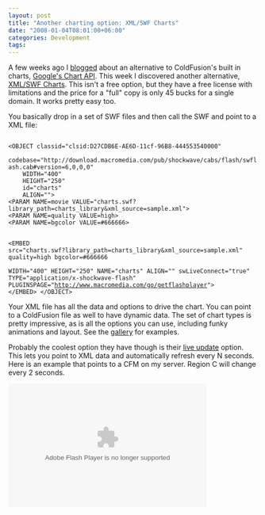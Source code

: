 ```yaml
---
layout: post
title: "Another charting option: XML/SWF Charts"
date: "2008-01-04T08:01:00+06:00"
categories: Development 
tags: 
---
```


A few weeks ago I <a href="http://www.raymondcamden.com/index.cfm/2007/12/10/Googles-Charting-API">blogged</a> about an alternative to ColdFusion's built in charts, <a href="http://code.google.com/apis/chart/">Google's Chart API</a>. This week I discovered another alternative, <a href="http://www.maani.us/xml_charts/index.php">XML/SWF Charts</a>. This isn't a free option, but they have a free license with limitations and the price for a "full" copy is only 45 bucks for a single domain. It works pretty easy too.
<!--more-->
You basically drop in a set of SWF files and then call the SWF and point to a XML file:

<code>
&lt;OBJECT classid="clsid:D27CDB6E-AE6D-11cf-96B8-444553540000"
	codebase="http://download.macromedia.com/pub/shockwave/cabs/flash/swflash.cab#version=6,0,0,0" 
	WIDTH="400" 
	HEIGHT="250" 
	id="charts" 
	ALIGN=""&gt;
&lt;PARAM NAME=movie VALUE="charts.swf?library_path=charts_library&xml_source=sample.xml"&gt;
&lt;PARAM NAME=quality VALUE=high&gt;
&lt;PARAM NAME=bgcolor VALUE=#666666&gt;

&lt;EMBED src="charts.swf?library_path=charts_library&xml_source=sample.xml"
       quality=high 
       bgcolor=#666666  
       WIDTH="400" 
       HEIGHT="250" 
       NAME="charts" 
       ALIGN="" 
       swLiveConnect="true" 
       TYPE="application/x-shockwave-flash" 
       PLUGINSPAGE="http://www.macromedia.com/go/getflashplayer"&gt;
&lt;/EMBED&gt;
&lt;/OBJECT&gt;
</code>

Your XML file has all the data and options to drive the chart. You can point to a ColdFusion file as well to have dynamic data. The set of chart types is pretty impressive, as is all the options you can use, including funky animations and layout. See the <a href="http://www.maani.us/xml_charts/index.php?menu=Gallery">gallery</a> for examples.

Probably the coolest option they have though is their <a href="http://www.maani.us/xml_charts/index.php?menu=Reference&submenu=live_update">live update</a> option. This lets you point to XML data and automatically refresh every N seconds. Here is an example that points to a CFM on my server. Region C will change every 2 seconds.

<OBJECT classid="clsid:D27CDB6E-AE6D-11cf-96B8-444553540000"
	codebase="http://download.macromedia.com/pub/shockwave/cabs/flash/swflash.cab#version=6,0,0,0" 
	WIDTH="400" 
	HEIGHT="250" 
	id="charts" 
	ALIGN="">
<PARAM NAME=movie VALUE="/demos/swfchart/charts.swf?library_path=/demos/swfchart/charts_library&xml_source=/demos/swfchart/sample.cfm">
<PARAM NAME=quality VALUE=high>
<PARAM NAME=bgcolor VALUE=#666666>

<EMBED src="/demos/swfchart/charts.swf?library_path=/demos/swfchart/charts_library&xml_source=/demos/swfchart/sample.cfm"
       quality=high 
       bgcolor=#666666  
       WIDTH="400" 
       HEIGHT="250" 
       NAME="charts" 
       ALIGN="" 
       swLiveConnect="true" 
       TYPE="application/x-shockwave-flash" 
       PLUGINSPAGE="http://www.macromedia.com/go/getflashplayer">
</EMBED>
</OBJECT>